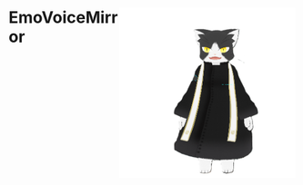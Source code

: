 
<h1>
<img src="https://raw.githubusercontent.com/Sunwood-ai-labs/EmoVoiceMirror/main/docs/icon_cat2.png" height=300px align="right"/>
EmoVoiceMirror
</h1>

